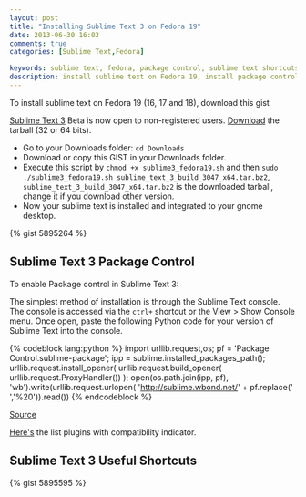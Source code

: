```yaml
---
layout: post
title: "Installing Sublime Text 3 on Fedora 19"
date: 2013-06-30 16:03
comments: true
categories: [Sublime Text,Fedora]

keywords: sublime text, fedora, package control, sublime text shortcuts, install, sublimetext, sublimetext3, gnome, gnome 3, sublime text, shortcuts
description: install sublime text on Fedora 19, install package control, useful shortcuts
---
```


To install sublime text on Fedora 19 (16, 17 and 18), download this gist

[Sublime Text 3][1] Beta is now open to non-registered users. [Download][2] the tarball (32 or 64 bits).

- Go to your Downloads folder: ```cd Downloads```
- Download or copy this GIST in your Downloads folder.
- Execute this script by ```chmod +x sublime3_fedora19.sh``` and then ```sudo ./sublime3_fedora19.sh sublime_text_3_build_3047_x64.tar.bz2```, ```sublime_text_3_build_3047_x64.tar.bz2``` is the downloaded tarball, change it if you download other version.
- Now your sublime text is installed and integrated to your gnome desktop.


<!-- more -->

{% gist 5895264 %}

## Sublime Text 3 Package Control

To enable Package control in Sublime Text 3:

The simplest method of installation is through the Sublime Text console. The console is accessed via the `ctrl+` shortcut or the View > Show Console menu. Once open, paste the following Python code for your version of Sublime Text into the console.

{% codeblock lang:python %}
	import urllib.request,os; pf = 'Package Control.sublime-package'; ipp = sublime.installed_packages_path(); urllib.request.install_opener( urllib.request.build_opener( urllib.request.ProxyHandler()) ); open(os.path.join(ipp, pf), 'wb').write(urllib.request.urlopen( 'http://sublime.wbond.net/' + pf.replace(' ','%20')).read())
{% endcodeblock %}

[Source][3]

[Here's][4] the list plugins with compatibility indicator.

## Sublime Text 3 Useful Shortcuts

{% gist 5895595 %}


[1]: http://www.sublimetext.com/blog/articles/sublime-text-3-public-beta
[2]: http://www.sublimetext.com/3
[3]: https://sublime.wbond.net/installation#st3
[4]: https://sublime.wbond.net/browse
